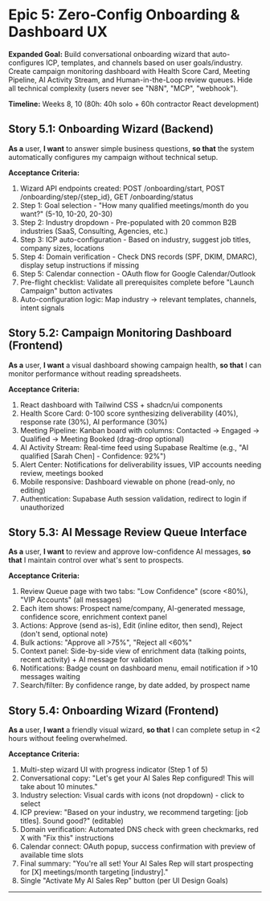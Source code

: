 # Epic 5: Zero-Config Onboarding & Dashboard UX

**Expanded Goal:** Build conversational onboarding wizard that auto-configures ICP, templates, and channels based on user goals/industry. Create campaign monitoring dashboard with Health Score Card, Meeting Pipeline, AI Activity Stream, and Human-in-the-Loop review queues. Hide all technical complexity (users never see "N8N", "MCP", "webhook").

**Timeline:** Weeks 8, 10 (80h: 40h solo + 60h contractor React development)

## Story 5.1: Onboarding Wizard (Backend)
**As a** user,
**I want** to answer simple business questions,
**so that** the system automatically configures my campaign without technical setup.

**Acceptance Criteria:**
1. Wizard API endpoints created: POST /onboarding/start, POST /onboarding/step/{step_id}, GET /onboarding/status
2. Step 1: Goal selection - "How many qualified meetings/month do you want?" (5-10, 10-20, 20-30)
3. Step 2: Industry dropdown - Pre-populated with 20 common B2B industries (SaaS, Consulting, Agencies, etc.)
4. Step 3: ICP auto-configuration - Based on industry, suggest job titles, company sizes, locations
5. Step 4: Domain verification - Check DNS records (SPF, DKIM, DMARC), display setup instructions if missing
6. Step 5: Calendar connection - OAuth flow for Google Calendar/Outlook
7. Pre-flight checklist: Validate all prerequisites complete before "Launch Campaign" button activates
8. Auto-configuration logic: Map industry → relevant templates, channels, intent signals

## Story 5.2: Campaign Monitoring Dashboard (Frontend)
**As a** user,
**I want** a visual dashboard showing campaign health,
**so that** I can monitor performance without reading spreadsheets.

**Acceptance Criteria:**
1. React dashboard with Tailwind CSS + shadcn/ui components
2. Health Score Card: 0-100 score synthesizing deliverability (40%), response rate (30%), AI performance (30%)
3. Meeting Pipeline: Kanban board with columns: Contacted → Engaged → Qualified → Meeting Booked (drag-drop optional)
4. AI Activity Stream: Real-time feed using Supabase Realtime (e.g., "AI qualified [Sarah Chen] - Confidence: 92%")
5. Alert Center: Notifications for deliverability issues, VIP accounts needing review, meetings booked
6. Mobile responsive: Dashboard viewable on phone (read-only, no editing)
7. Authentication: Supabase Auth session validation, redirect to login if unauthorized

## Story 5.3: AI Message Review Queue Interface
**As a** user,
**I want** to review and approve low-confidence AI messages,
**so that** I maintain control over what's sent to prospects.

**Acceptance Criteria:**
1. Review Queue page with two tabs: "Low Confidence" (score <80%), "VIP Accounts" (all messages)
2. Each item shows: Prospect name/company, AI-generated message, confidence score, enrichment context panel
3. Actions: Approve (send as-is), Edit (inline editor, then send), Reject (don't send, optional note)
4. Bulk actions: "Approve all >75%", "Reject all <60%"
5. Context panel: Side-by-side view of enrichment data (talking points, recent activity) + AI message for validation
6. Notifications: Badge count on dashboard menu, email notification if >10 messages waiting
7. Search/filter: By confidence range, by date added, by prospect name

## Story 5.4: Onboarding Wizard (Frontend)
**As a** user,
**I want** a friendly visual wizard,
**so that** I can complete setup in <2 hours without feeling overwhelmed.

**Acceptance Criteria:**
1. Multi-step wizard UI with progress indicator (Step 1 of 5)
2. Conversational copy: "Let's get your AI Sales Rep configured! This will take about 10 minutes."
3. Industry selection: Visual cards with icons (not dropdown) - click to select
4. ICP preview: "Based on your industry, we recommend targeting: [job titles]. Sound good?" (editable)
5. Domain verification: Automated DNS check with green checkmarks, red X with "Fix this" instructions
6. Calendar connect: OAuth popup, success confirmation with preview of available time slots
7. Final summary: "You're all set! Your AI Sales Rep will start prospecting for [X] meetings/month targeting [industry]."
8. Single "Activate My AI Sales Rep" button (per UI Design Goals)

---
